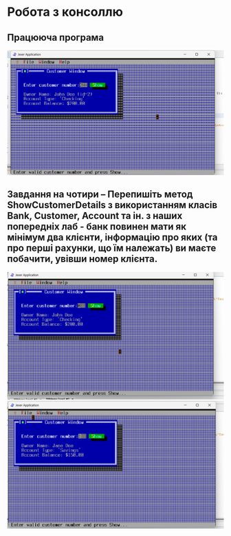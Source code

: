 # Робота з консоллю

## Працююча програма
![](/misc/screen1.png)

## Завдання на чотири – Перепишіть метод ShowCustomerDetails з використанням класів Bank, Customer, Account та ін. з наших попередніх лаб - банк повинен мати як мінімум два клієнти, інформацію про яких (та про перші рахунки, що їм належать) ви маєте побачити, увівши номер клієнта.
![](/misc/Screen2.png)
![](/misc/Screen3.png)